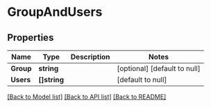 # GroupAndUsers

## Properties
Name | Type | Description | Notes
------------ | ------------- | ------------- | -------------
**Group** | **string** |  | [optional] [default to null]
**Users** | **[]string** |  | [default to null]

[[Back to Model list]](../README.md#documentation-for-models) [[Back to API list]](../README.md#documentation-for-api-endpoints) [[Back to README]](../README.md)

